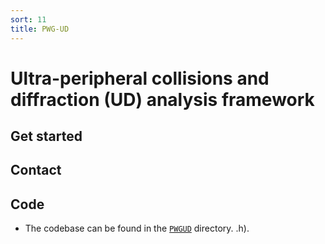 ```yaml
---
sort: 11
title: PWG-UD
---
```


# Ultra-peripheral collisions and diffraction (UD) analysis framework

## Get started

## Contact

## Code

- The codebase can be found in the
[`PWGUD`](https://github.com/AliceO2Group/O2Physics/tree/master/PWGUD) directory.
.h).
